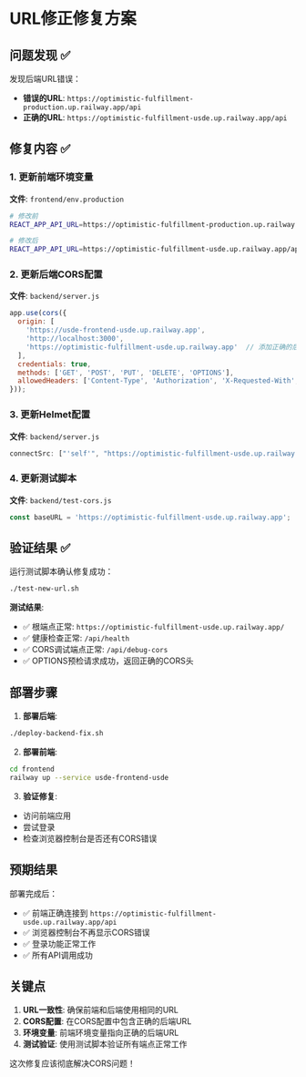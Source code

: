 # URL修正修复方案

## 问题发现 ✅

发现后端URL错误：
- **错误的URL**: `https://optimistic-fulfillment-production.up.railway.app/api`
- **正确的URL**: `https://optimistic-fulfillment-usde.up.railway.app/api`

## 修复内容 ✅

### 1. 更新前端环境变量
**文件**: `frontend/env.production`
```bash
# 修改前
REACT_APP_API_URL=https://optimistic-fulfillment-production.up.railway.app/api

# 修改后
REACT_APP_API_URL=https://optimistic-fulfillment-usde.up.railway.app/api
```

### 2. 更新后端CORS配置
**文件**: `backend/server.js`
```javascript
app.use(cors({
  origin: [
    'https://usde-frontend-usde.up.railway.app', 
    'http://localhost:3000',
    'https://optimistic-fulfillment-usde.up.railway.app'  // 添加正确的后端URL
  ],
  credentials: true,
  methods: ['GET', 'POST', 'PUT', 'DELETE', 'OPTIONS'],
  allowedHeaders: ['Content-Type', 'Authorization', 'X-Requested-With', 'Origin', 'Accept']
}));
```

### 3. 更新Helmet配置
**文件**: `backend/server.js`
```javascript
connectSrc: ["'self'", "https://optimistic-fulfillment-usde.up.railway.app"]
```

### 4. 更新测试脚本
**文件**: `backend/test-cors.js`
```javascript
const baseURL = 'https://optimistic-fulfillment-usde.up.railway.app';
```

## 验证结果 ✅

运行测试脚本确认修复成功：

```bash
./test-new-url.sh
```

**测试结果**:
- ✅ 根端点正常: `https://optimistic-fulfillment-usde.up.railway.app/`
- ✅ 健康检查正常: `/api/health`
- ✅ CORS调试端点正常: `/api/debug-cors`
- ✅ OPTIONS预检请求成功，返回正确的CORS头

## 部署步骤

1. **部署后端**:
```bash
./deploy-backend-fix.sh
```

2. **部署前端**:
```bash
cd frontend
railway up --service usde-frontend-usde
```

3. **验证修复**:
- 访问前端应用
- 尝试登录
- 检查浏览器控制台是否还有CORS错误

## 预期结果

部署完成后：
- ✅ 前端正确连接到 `https://optimistic-fulfillment-usde.up.railway.app/api`
- ✅ 浏览器控制台不再显示CORS错误
- ✅ 登录功能正常工作
- ✅ 所有API调用成功

## 关键点

1. **URL一致性**: 确保前端和后端使用相同的URL
2. **CORS配置**: 在CORS配置中包含正确的后端URL
3. **环境变量**: 前端环境变量指向正确的后端URL
4. **测试验证**: 使用测试脚本验证所有端点正常工作

这次修复应该彻底解决CORS问题！ 